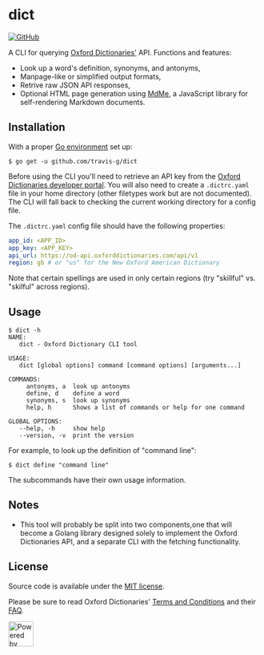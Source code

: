 # dict

[![GitHub](https://img.shields.io/github/license/travis-g/dict.svg)](https://github.com/travis-g/dict/blob/master/LICENSE)

A CLI for querying [Oxford Dictionaries'](https://www.oxforddictionaries.com/) API. Functions and features:

- Look up a word's definition, synonyms, and antonyms,
- Manpage-like or simplified output formats,
- Retrive raw JSON API responses,
- Optional HTML page generation using [MdMe](https://github.com/susam/mdme), a JavaScript library for self-rendering Markdown documents.

## Installation

With a proper [Go environment](https://golang.org/doc/install) set up:

```console
$ go get -u github.com/travis-g/dict
```

Before using the CLI you'll need to retrieve an API key from the [Oxford Dictionaries developer portal](https://developer.oxforddictionaries.com/). You will also need to create a `.dictrc.yaml` file in your home directory (other filetypes work but are not documented). The CLI will fall back to checking the current working directory for a config file.

The `.dictrc.yaml` config file should have the following properties:

```yaml
app_id: <APP_ID>
app_key: <APP_KEY>
api_url: https://od-api.oxforddictionaries.com/api/v1
region: gb # or "us" for the New Oxford American Dictionary
```

Note that certain spellings are used in only certain regions (try "skillful" vs. "skilful" across regions).

## Usage

```console
$ dict -h
NAME:
   dict - Oxford Dictionary CLI tool

USAGE:
   dict [global options] command [command options] [arguments...]

COMMANDS:
     antonyms, a  look up antonyms
     define, d    define a word
     synonyms, s  look up synonyms
     help, h      Shows a list of commands or help for one command

GLOBAL OPTIONS:
   --help, -h     show help
   --version, -v  print the version
```

For example, to look up the definition of "command line":

```console
$ dict define "command line"
```

The subcommands have their own usage information.

## Notes

- This tool will probably be split into two components,one that will become a Golang library designed solely to implement the Oxford Dictionaries API, and a separate CLI with the fetching functionality.

## License

Source code is available under the [MIT license](/LICENSE).

Please be sure to read Oxford Dictionaries' [Terms and Conditions](https://developer.oxforddictionaries.com/api-terms-and-conditions) and their [FAQ](https://developer.oxforddictionaries.com/faq).

<img alt="Powered by OXFORD" src="https://developer.oxforddictionaries.com/images/PBO_black.png" height=50/>
